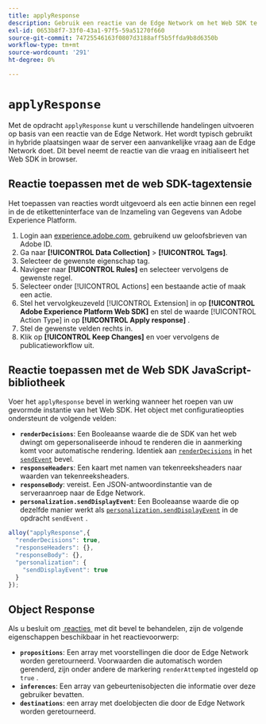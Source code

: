 ```yaml
---
title: applyResponse
description: Gebruik een reactie van de Edge Network om het Web SDK te initialiseren.
exl-id: 0653b8f7-33f0-43a1-97f5-59a51270f660
source-git-commit: 74725546163f0807d3188aff5b5ffda9b8d6350b
workflow-type: tm+mt
source-wordcount: '291'
ht-degree: 0%

---
```


# `applyResponse`

Met de opdracht `applyResponse` kunt u verschillende handelingen uitvoeren op basis van een reactie van de Edge Network. Het wordt typisch gebruikt in hybride plaatsingen waar de server een aanvankelijke vraag aan de Edge Network doet. Dit bevel neemt de reactie van die vraag en initialiseert het Web SDK in browser.

## Reactie toepassen met de web SDK-tagextensie

Het toepassen van reacties wordt uitgevoerd als een actie binnen een regel in de de etiketteninterface van de Inzameling van Gegevens van Adobe Experience Platform.

1. Login aan [&#x200B; experience.adobe.com &#x200B;](https://experience.adobe.com) gebruikend uw geloofsbrieven van Adobe ID.
1. Ga naar **[!UICONTROL Data Collection]** > **[!UICONTROL Tags]**.
1. Selecteer de gewenste eigenschap tag.
1. Navigeer naar **[!UICONTROL Rules]** en selecteer vervolgens de gewenste regel.
1. Selecteer onder [!UICONTROL Actions] een bestaande actie of maak een actie.
1. Stel het vervolgkeuzeveld [!UICONTROL Extension] in op **[!UICONTROL Adobe Experience Platform Web SDK]** en stel de waarde [!UICONTROL Action Type] in op **[!UICONTROL Apply response]** .
1. Stel de gewenste velden rechts in.
1. Klik op **[!UICONTROL Keep Changes]** en voer vervolgens de publicatieworkflow uit.

## Reactie toepassen met de Web SDK JavaScript-bibliotheek

Voer het `applyResponse` bevel in werking wanneer het roepen van uw gevormde instantie van het Web SDK. Het object met configuratieopties ondersteunt de volgende velden:

* **`renderDecisions`**: Een Booleaanse waarde die de SDK van het web dwingt om gepersonaliseerde inhoud te renderen die in aanmerking komt voor automatische rendering. Identiek aan [`renderDecisions`](sendevent/renderdecisions.md) in het [`sendEvent`](sendevent/overview.md) bevel.
* **`responseHeaders`**: Een kaart met namen van tekenreeksheaders naar waarden van tekenreeksheaders.
* **`responseBody`**: vereist. Een JSON-antwoordinstantie van de serveraanroep naar de Edge Network.
* **`personalization.sendDisplayEvent`**: Een Booleaanse waarde die op dezelfde manier werkt als [`personalization.sendDisplayEvent`](sendevent/personalization.md) in de opdracht `sendEvent` .

```js
alloy("applyResponse",{
  "renderDecisions": true,
  "responseHeaders": {},
  "responseBody": {},
  "personalization": {
    "sendDisplayEvent": true
  }
});
```

## Object Response

Als u besluit om [&#x200B; reacties &#x200B;](command-responses.md) met dit bevel te behandelen, zijn de volgende eigenschappen beschikbaar in het reactievoorwerp:

* **`propositions`**: Een array met voorstellingen die door de Edge Network worden geretourneerd. Voorwaarden die automatisch worden gerenderd, zijn onder andere de markering `renderAttempted` ingesteld op `true` .
* **`inferences`**: Een array van gebeurtenisobjecten die informatie over deze gebruiker bevatten.
* **`destinations`**: een array met doelobjecten die door de Edge Network worden geretourneerd.
